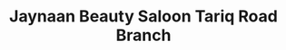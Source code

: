 ---
title: "Jaynaan Beauty Saloon Tariq Road Branch"
url: /karachi/jaynaan-beauty-saloon-tariq-road-branch/
shop: Kosmetik
---